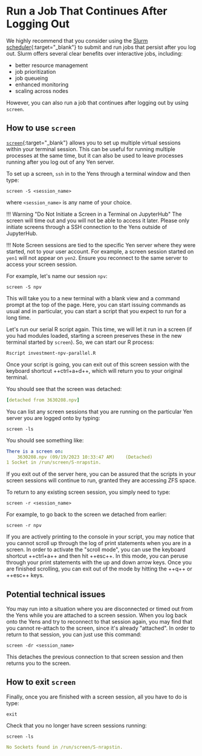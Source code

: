 # Run a Job That Continues After Logging Out

We highly recommend that you consider using the [Slurm scheduler](/_user_guide/slurm){:target="_blank"} to submit and run jobs that persist after you log out. 
Slurm offers several clear benefits over interactive jobs, including:

* better resource management
* job prioritization
* job queueing 
* enhanced monitoring
* scaling across nodes

However, you can also run a job that continues after logging out by using `screen`.

## How to use `screen`

[`screen`](https://www.gnu.org/software/screen/manual/screen.html){:target="_blank"} allows you to set up multiple virtual sessions within your terminal session. This can be useful for running multiple processes at the same time, but it can also be used to leave processes running after you log out of any Yen server.

To set up a screen, `ssh` in to the Yens through a terminal window and then type:
```title="Terminal Command"
screen -S <session_name>
```
where `<session_name>` is any name of your choice.

!!! Warning "Do Not Initiate a Screen in a Terminal on JupyterHub"
	The screen will time out and you will not be able to access it later. Please only initiate screens through a SSH connection to the Yens outside of JupyterHub.

!!! Note 
	Screen sessions are tied to the specific Yen server where they were started, not to your user account. For example, a screen session started on `yen1` will not appear on `yen2`. Ensure you reconnect to the same server to access your screen session.






For example, let's name our session `npv`:

```title="Terminal Command"
screen -S npv
```

This will take you to a new terminal with a blank view and a command prompt at the top of the page. 
Here, you can start issuing commands as usual and in particular, you can start a script that you expect to run for a long time.

Let's run our serial R script again. This time, we will let it run in a screen (if you had modules loaded, 
starting a screen preserves these in the new terminal started by `screen`). So, we can start our R process:

```title="Terminal Command"
Rscript investment-npv-parallel.R
```

Once your script is going, you can exit out of this screen session with the keyboard shortcut ++ctrl+a+d++, which will return you to your original terminal. 

You should see that the screen was detached:

```{.yaml .no-copy title="Terminal Output"}
[detached from 3630208.npv]
```

You can list any screen sessions that you are running on the particular Yen server you are logged onto by typing:
```title="Terminal Command"
screen -ls
```

You should see something like:
```{.yaml .no-copy title="Terminal Output"}
There is a screen on:
	3630208.npv	(09/19/2023 10:33:47 AM)	(Detached)
1 Socket in /run/screen/S-nrapstin.
```

If you exit out of the server here, you can be assured that the scripts in your screen sessions will continue to run, granted they are accessing ZFS space.

To return to any existing screen session, you simply need to type:
```title="Terminal Command"
screen -r <session_name>
```

For example, to go back to the screen we detached from earlier:

```title="Terminal Command"
screen -r npv
```

If you are actively printing to the console in your script, you may notice that you cannot scroll up through the log of print statements when you are in a screen. 
In order to activate the "scroll mode", you can use the keyboard shortcut ++ctrl+a++ and then hit ++esc++. 
In this mode, you can peruse through your print statements with the up and down arrow keys. Once you are finished scrolling, you can exit out of the mode by hitting the ++q++ or ++esc++ keys.

## Potential technical issues

You may run into a situation where you are disconnected or timed out from the Yens while you are attached to a screen session. 
When you log back onto the Yens and try to reconnect to that session again, you may find that you cannot re-attach to the screen, since it's already "attached".
 In order to return to that session, you can just use this command:

```title="Terminal Command"
screen -dr <session_name>
```
This detaches the previous connection to that screen session and then returns you to the screen.

## How to exit `screen`

Finally, once you are finished with a screen session, all you have to do is type:
```title="Terminal Command"
exit
```

Check that you no longer have screen sessions running:
```title="Terminal Command"
screen -ls
```

```{.yaml .no-copy title="Terminal Output"}
No Sockets found in /run/screen/S-nrapstin.
```